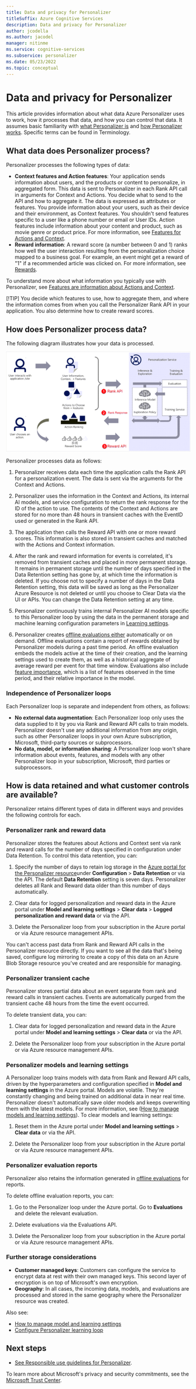 ```yaml
---
title: Data and privacy for Personalizer
titleSuffix: Azure Cognitive Services
description: Data and privacy for Personalizer
author: jcodella
ms.author: jacodel
manager: nitinme
ms.service: cognitive-services
ms.subservice: personalizer
ms.date: 05/23/2022
ms.topic: conceptual
---
```


# Data and privacy for Personalizer

This article provides information about what data Azure Personalizer uses to work, how it processes that data, and how you can control that data. It assumes basic familiarity with [what Personalizer is](what-is-personalizer.md) and [how Personalizer works](how-personalizer-works.md). Specific terms can be found in Terminology.


## What data does Personalizer process?

Personalizer processes the following types of data:
- **Context features and Action features**: Your application sends information about users, and the products or content to personalize, in aggregated form. This data is sent to Personalizer in each Rank API call in arguments for Context and Actions. You decide what to send to the API and how to aggregate it. The data is expressed as attributes or features. You provide information about your users, such as their device and their environment, as Context features. You shouldn't send features specific to a user like a phone number or email or User IDs. Action features include information about your content and product, such as movie genre or product price. For more information, see [Features for Actions and Context](concepts-features.md).
- **Reward information**: A reward score (a number between 0 and 1) ranks how well the user interaction resulting from the personalization choice mapped to a business goal. For example, an event might get a reward of "1" if a recommended article was clicked on. For more information, see [Rewards](concept-rewards.md).

To understand more about what information you typically use with Personalizer, see [Features are information about Actions and Context](concepts-features.md).

[!TIP] You decide which features to use, how to aggregate them, and where the information comes from when you call the Personalizer Rank API in your application. You also determine how to create reward scores.

## How does Personalizer process data?

The following diagram illustrates how your data is processed.

![Diagram that shows how Personalizer processes data.](media/how-personalizer-works/personalization-how-it-works.png)

Personalizer processes data as follows:

1. Personalizer receives data each time the application calls the Rank API for a personalization event. The data is sent via the arguments for the Context and Actions. 

2. Personalizer uses the information in the Context and Actions, its internal AI models, and service configuration to return the rank response for the ID of the action to use. The contents of the Context and Actions are stored for no more than 48 hours in transient caches with the EventID used or generated in the Rank API.
3. The application then calls the Reward API with one or more reward scores. This information is also stored in transient caches and matched with the Actions and Context information.
4. After the rank and reward information for events is correlated, it's removed from transient caches and placed in more permanent storage. It remains in permanent storage until the number of days specified in the Data Retention setting has gone by, at which time the information is deleted. If you choose not to specify a number of days in the Data Retention setting, this data will be saved as long as the Personalizer Azure Resource is not deleted or until you choose to Clear Data via the UI or APIs. You can change the Data Retention setting at any time.
5. Personalizer continuously trains internal Personalizer AI models specific to this Personalizer loop by using the data in the permanent storage and machine learning configuration parameters in [Learning settings](concept-active-learning.md).
6. Personalizer creates [offline evaluations either](concepts-offline-evaluation.md) automatically or on demand.
Offline evaluations contain a report of rewards obtained by Personalizer models during a past time period. An offline evaluation embeds the models active at the time of their creation, and the learning settings used to create them, as well as a historical aggregate of average reward per event for that time window. Evaluations also include [feature importance](how-to-feature-evaluation.md), which is a list of features observed in the time period, and their relative importance in the model.


### Independence of Personalizer loops

Each Personalizer loop is separate and independent from others, as follows:

- **No external data augmentation**: Each Personalizer loop only uses the data supplied to it by you via Rank and Reward API calls to train models. Personalizer doesn't use any additional information from any origin, such as other Personalizer loops in your own Azure subscription, Microsoft, third-party sources or subprocessors.
- **No data, model, or information sharing**: A Personalizer loop won't share information about events, features, and models with any other Personalizer loop in your subscription, Microsoft, third parties or subprocessors.


## How is data retained and what customer controls are available?

Personalizer retains different types of data in different ways and provides the following controls for each.


### Personalizer rank and reward data

Personalizer stores the features about Actions and Context sent via rank and reward calls for the number of days specified in configuration under Data Retention.
To control this data retention, you can:

1. Specify the number of days to retain log storage in the [Azure portal for the Personalizer resource](how-to-settings.md)under **Configuration** > **Data Retention** or via the API. The default **Data Retention** setting is seven days. Personalizer deletes all Rank and Reward data older than this number of days automatically. 

2. Clear data for logged personalization and reward data in the Azure portal under **Model and learning settings** > **Clear data** > **Logged personalization and reward data** or via the API. 

3. Delete the Personalizer loop from your subscription in the Azure portal or via Azure resource management APIs.

You can't access past data from Rank and Reward API calls in the Personalizer resource directly. If you want to see all the data that's being saved, configure log mirroring to create a copy of this data on an Azure Blob Storage resource you've created and are responsible for managing.


### Personalizer transient cache

Personalizer stores partial data about an event separate from rank and reward calls in transient caches. Events are automatically purged from the transient cache 48 hours from the time the event occurred.

To delete transient data, you can:

1. Clear data for logged personalization and reward data in the Azure portal under **Model and learning settings** > **Clear data** or via the API. 

2. Delete the Personalizer loop from your subscription in the Azure portal or via Azure resource management APIs.


### Personalizer models and learning settings 

A Personalizer loop trains models with data from Rank and Reward API calls, driven by the hyperparameters and configuration specified in **Model and learning settings** in the Azure portal. Models are volatile. They're constantly changing and being trained on additional data in near real time. Personalizer doesn't automatically save older models and keeps overwriting them with the latest models. For more information, see ([How to manage models and learning settings](how-to-manage-model.md)). To clear models and learning settings:

1. Reset them in the Azure portal under **Model and learning settings** > **Clear data** or via the API. 

2. Delete the Personalizer loop from your subscription in the Azure portal or via Azure resource management APIs.


### Personalizer evaluation reports

Personalizer also retains the information generated in [offline evaluations](concepts-offline-evaluation.md) for reports.

To delete offline evaluation reports, you can:

1. Go to the Personalizer loop under the Azure portal. Go to **Evaluations** and delete the relevant evaluation. 

2. Delete evaluations via the Evaluations API. 

3. Delete the Personalizer loop from your subscription in the Azure portal or via Azure resource management APIs.


### Further storage considerations 

- **Customer managed keys**: Customers can configure the service to encrypt data at rest with their own managed keys. This second layer of encryption is on top of Microsoft's own encryption.
- **Geography**: In all cases, the incoming data, models, and evaluations are processed and stored in the same geography where the Personalizer resource was created.

Also see:

- [How to manage model and learning settings](how-to-manage-model.md)
- [Configure Personalizer learning loop](how-to-settings.md)


## Next steps

- [See Responsible use guidelines for Personalizer](responsible-use-cases.md).

To learn more about Microsoft's privacy and security commitments, see the [Microsoft Trust Center](https://www.microsoft.com/trust-center).
